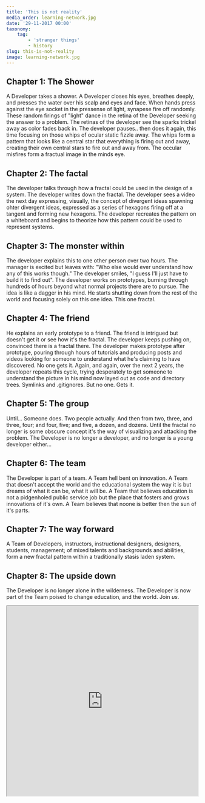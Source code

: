```yaml
---
title: 'This is not reality'
media_order: learning-network.jpg
date: '29-11-2017 00:00'
taxonomy:
    tag:
        - 'stranger things'
        - history
slug: this-is-not-reality
image: learning-network.jpg
---
```


## Chapter 1: The Shower
A Developer takes a shower. A Developer closes his eyes, breathes deeply, and presses the water over his scalp and eyes and face. When hands press against the eye socket in the pressense of light, synapese fire off randomly. These random firings of "light" dance in the retina of the Developer seeking the answer to a problem. The retinas of the developer see the sparks trickel away as color fades back in.
The developer pauses.. then does it again, this time focusing on those whips of ocular static fizzle away. The whips form a pattern that looks like a central star that everything is firing out and away, creating their own central stars to fire out and away from. The occular misfires form a fractual image in the minds eye.

## Chapter 2: The factal
The developer talks through how a fractal could be used in the design of a system. The developer writes down the fractal. The developer sees a video the next day expressing, visually, the concept of divergent ideas spawning ohter divergent ideas, expressed as a series of hexagons firing off at a tangent and forming new hexagons. The developer recreates the pattern on a whiteboard and begins to theorize how this pattern could be used to represent systems.

## Chapter 3: The monster within
The developer explains this to one other person over two hours. The manager is excited but leaves with: "Who else would ever understand how any of this works though." The developer smiles, "I guess I'll just have to build it to find out". The developer works on prototypes, burning through hundreds of hours beyond what normal projects there are to pursue. The idea is like a dagger in his mind. He starts shutting down from the rest of the world and focusing solely on this one idea. This one fractal.

## Chapter 4: The friend
He explains an early prototype to a friend. The friend is intrigued but doesn't get it or see how it's the fractal. The developer keeps pushing on, convinced there is a fractal there. The developer makes prototype after prototype, pouring through hours of tutorials and producing posts and videos looking for someone to understand what he's claiming to have discovered. No one gets it. Again, and again, over the next 2 years, the developer repeats this cycle, trying desperately to get someone to understand the picture in his mind now layed out as code and directory trees. Symlinks and .gitignores. But no one. Gets it.

## Chapter 5: The group
Until... Someone does. Two people actually. And then from two, three, and three, four; and four, five; and five, a dozen, and dozens. Until the fractal no longer is some obscure concept it's the way of visualizing and attacking the problem. The Developer is no longer a developer, and no longer is a young developer either...

## Chapter 6: The team
The Developer is part of a team. A Team hell bent on innovation. A Team that doesn't accept the world and the educational system the way it is but dreams of what it can be, what it will be. A Team that believes education is not a pidgenholed public service job but the place that fosters and grows innovations of it's own. A Team believes that noone is better then the sun of it's parts.

## Chapter 7: The way forward
A Team of Developers, instructors, instructional designers, designers, students, management; of mixed talents and backgrounds and abilities, form a new fractal pattern within a traditionally stasis laden system.

## Chapter 8: The upside down
The Developer is no longer alone in the wilderness. The Developer is now part of the Team poised to change education, and the world. Join _us_.
<iframe src="https://www.elmsln.org/stranger-things/" width="100%" height="500px"></iframe>